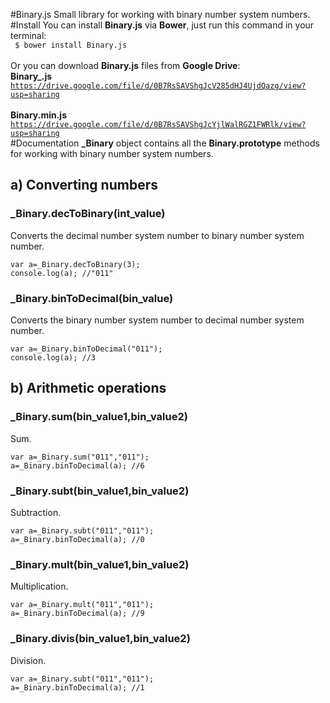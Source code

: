 #Binary.js 
Small library for working with binary number system numbers. 
#Install
You can install <strong>Binary.js</strong> via <strong>Bower</strong>, just run this command in your terminal:<br>
<code>
$ bower install Binary.js
</code>
<br>
<br>
Or you can download <strong>Binary.js</strong> files from <strong>Google Drive</strong>: <br>
<strong>Binary_.js</strong><br>
<code>https://drive.google.com/file/d/0B7RsSAVShgJcV285dHJ4UjdQazg/view?usp=sharing</code>
<br>
<br>
<strong>Binary.min.js</strong><br>
<code>https://drive.google.com/file/d/0B7RsSAVShgJcYjlWalRGZ1FWRlk/view?usp=sharing</code>
<br>
#Documentation
<strong>_Binary</strong> object contains all the <strong>Binary.prototype</strong> methods for working with binary number system numbers.
<br>
<h2>a) Converting numbers</h2>
<h3>_Binary.decToBinary(int_value)</h3>
Converts the decimal number system number to binary number system number.
<br>
<code>
var a=_Binary.decToBinary(3);
console.log(a); //"011"
</code>
<h3>_Binary.binToDecimal(bin_value)</h3>
Converts the binary number system number to decimal number system number.
<br>
<code>
var a=_Binary.binToDecimal("011");
console.log(a); //3
</code>
<h2>b) Arithmetic operations</h2>
<h3>_Binary.sum(bin_value1,bin_value2)</h3>
Sum.<br>
<code>
var a=_Binary.sum("011","011");
a=_Binary.binToDecimal(a); //6
</code>
<h3>_Binary.subt(bin_value1,bin_value2)</h3>
Subtraction.<br>
<code>
var a=_Binary.subt("011","011");
a=_Binary.binToDecimal(a); //0
</code>
<h3>_Binary.mult(bin_value1,bin_value2)</h3>
Multiplication.<br>
<code>
var a=_Binary.mult("011","011");
a=_Binary.binToDecimal(a); //9
</code>
<h3>_Binary.divis(bin_value1,bin_value2)</h3>
Division.<br>
<code>
var a=_Binary.subt("011","011");
a=_Binary.binToDecimal(a); //1
</code>
